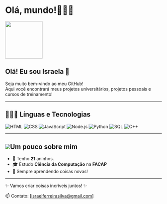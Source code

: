
# Olá, mundo!🩷🩷🩷 

   <img src="https://media4.giphy.com/media/v1.Y2lkPTc5MGI3NjExdzljMWtzMGc5MDdkcWZmc200bnAzanp0M21pMWh3eDJ4bjB5NnVyZyZlcD12MV9pbnRlcm5hbF9naWZfYnlfaWQmY3Q9Zw/hENDkVRxKsctCpuAun/giphy.gif" width="120"/>

   ## Olá! Eu sou Israela 🌷

 Seja muito bem-vindo ao meu GitHub!  
Aqui você encontrará meus projetos universitários, projetos pessoais e cursos de treinamento!

---

## 👩🏼‍💻 Línguas e Tecnologias

![HTML](https://img.icons8.com/windows/32/F25081/html.png) 
![CSS](https://img.icons8.com/material-outlined/32/F25081/css.png) 
![JavaScript](https://img.icons8.com/parakeet-line/32/F25081/js.png) 
![Node.js](https://img.icons8.com/windows/32/F25081/nodejs.png) 
![Python](https://img.icons8.com/connect/32/F25081/python.png) 
![SQL](https://img.icons8.com/material-outlined/32/F25081/sql.png) 
![C++](https://img.icons8.com/ios-filled/32/F25081/c-plus-plus-logo.png) 

---

## ![](https://img.icons8.com/emoji/48/tulip-emoji.png)Um pouco sobre mim

- 🌸 Tenho **21** aninhos.  
- 🎓 Estudo **Ciência da Computação** na **FACAP**  
- 🚀 Sempre aprendendo coisas novas!  

---

✨ Vamos criar coisas incríveis juntos! ✨  

📫 Contato: [israelferreirasilva@gmail.com]



<!--
**IsraelaSilva/IsraelaSilva** is a ✨ _special_ ✨ repository because its `README.md` (this file) appears on your GitHub profile.

Here are some ideas to get you started:

- 🔭 I’m currently working on ...
- 🌱 I’m currently learning ...
- 👯 I’m looking to collaborate on ...
- 🤔 I’m looking for help with ...
- 💬 Ask me about ...
- 📫 How to reach me: ...
- 😄 Pronouns: ...
- ⚡ Fun fact: ...
-->

